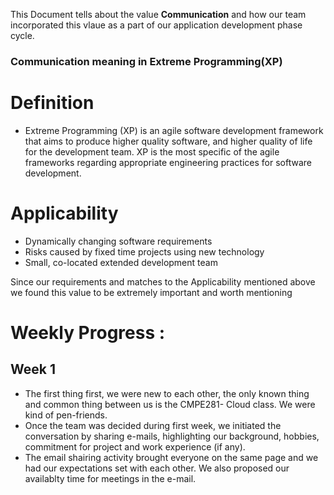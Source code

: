 This Document tells about the value **Communication** and how our team incorporated this vlaue as a part of our application development phase cycle.

### Communication meaning in Extreme Programming(XP)

# Definition
* Extreme Programming (XP) is an agile software development framework that aims to produce higher quality software, and higher quality of life for the development team. XP is the most specific of the agile frameworks regarding appropriate engineering practices for software development. 

# Applicability

* Dynamically changing software requirements
* Risks caused by fixed time projects using new technology
* Small, co-located extended development team

Since our requirements and matches to the Applicability mentioned above we found this value to be extremely important and worth mentioning

# Weekly Progress :  

## Week 1
* The first thing first, we were new to each other, the only known thing and common thing between us is the CMPE281- Cloud class. We were kind of pen-friends.  
* Once the team was decided during first week, we initiated the conversation by sharing e-mails, highlighting our background, hobbies, commitment for project and work experience (if any).  
* The email shairing activity brought everyone on the same page and we had our expectations set with each other. We also proposed our availablty time for meetings in the e-mail. 
